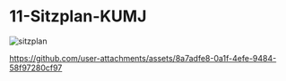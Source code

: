 # 11-Sitzplan-KUMJ

![sitzplan](https://github.com/user-attachments/assets/a64e812d-1859-466e-bf61-d6e83ef03b93)



https://github.com/user-attachments/assets/8a7adfe8-0a1f-4efe-9484-58f97280cf97

